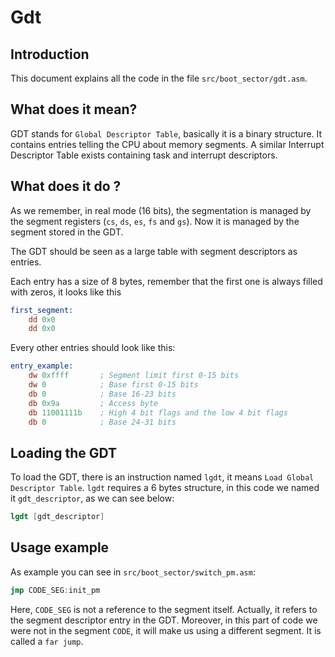 # Gdt

## Introduction

This document explains all the code in the file `src/boot_sector/gdt.asm`.

## What does it mean?

GDT stands for `Global Descriptor Table`, basically it is a binary structure. It contains entries telling the CPU about memory segments. A similar Interrupt Descriptor Table exists containing task and interrupt descriptors.


## What does it do ?

As we remember, in real mode (16 bits), the segmentation is managed by the segment registers (`cs`, `ds`, `es`, `fs` and `gs`). Now it is managed by the segment stored in the GDT.

The GDT should be seen as a large table with segment descriptors as entries.

Each entry has a size of 8 bytes, remember that the first one is always filled with zeros, it looks like this

```nasm
first_segment:
    dd 0x0
    dd 0x0
```

Every other entries should look like this:

```nasm
entry_example: 
    dw 0xffff       ; Segment limit first 0-15 bits
    dw 0            ; Base first 0-15 bits
    db 0            ; Base 16-23 bits
    db 0x9a         ; Access byte
    db 11001111b    ; High 4 bit flags and the low 4 bit flags
    db 0            ; Base 24-31 bits
```

## Loading the GDT

To load the GDT, there is an instruction named `lgdt`, it means `Load Global Descriptor Table`. `lgdt` requires a 6 bytes structure, in this code we named it `gdt_descriptor`, as we can see below: 
```nasm
lgdt [gdt_descriptor]
```

## Usage example

As example you can see in `src/boot_sector/switch_pm.asm`:
```nasm
jmp CODE_SEG:init_pm
```

Here, `CODE_SEG` is not a reference to the segment itself. Actually, it refers to the segment descriptor entry in the GDT. Moreover, in this part of code we were not in the segment `CODE`, it will make us using a different segment. It is called a `far jump`.